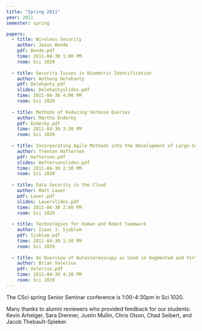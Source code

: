 ```yaml
---
title: "Spring 2011"
year: 2011
semester: spring

papers:
  - title: Wireless Security
    author: Jason Bonde
    pdf: Bonde.pdf
    time: 2011-04-30 1:00 PM
    room: Sci 1020
 
  - title: Security Issues in Biometric Identification
    author: Anthony Delehanty
    pdf: Delehanty.pdf
    slides: Delehantyslides.pdf
    time: 2011-04-30 4:00 PM
    room: Sci 1020
 
  - title: Methods of Reducing Verbose Queries
    author: Martha Enderby
    pdf: Enderby.pdf
    time: 2011-04-30 3:30 PM
    room: Sci 1020
 
  - title: Incorporating Agile Methods into the Development of Large-Scale Systems
    author: Trenton Hafterson
    pdf: Hafterson.pdf
    slides: Haftersonslides.pdf
    time: 2011-04-30 2:30 PM
    room: Sci 1020
  
  - title: Data Security in the Cloud
    author: Matt Lauer
    pdf: Lauer.pdf
    slides: Lauerslides.pdf
    time: 2011-04-30 2:00 PM
    room: Sci 1020
  
  - title: Technologies for Human and Robot Teamwork
    author: Isaac J. Sjoblom
    pdf: Sjoblom.pdf
    time: 2011-04-30 1:30 PM
    room: Sci 1020
 
  - title: An Overview of Autostereoscopy as Used in Augmented and Virtual Reality Systems
    author: Brian Valerius
    pdf: Valerius.pdf
    time: 2011-04-30 4:30 PM
    room: Sci 1020
---
```


The CSci spring Senior Seminar conference is 1:00-4:30pm in Sci 1020.

Many thanks to alumni reviewers who provided feedback for our students: Kevin Arhelger, Sara Drenner, Justin Mullin, Chris Olson, Chad Seibert, and Jacob Thebault-Spieker.
